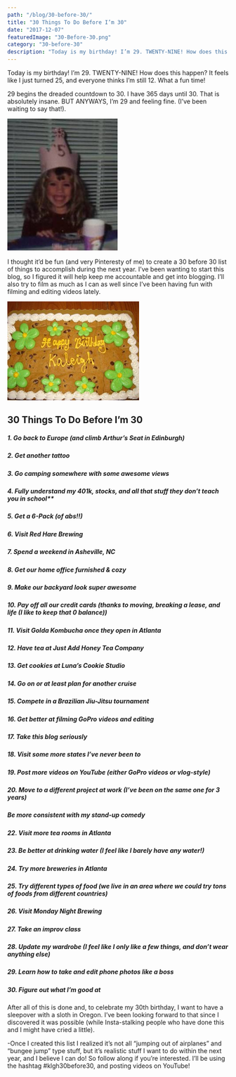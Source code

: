 ```yaml
---
path: "/blog/30-before-30/"
title: "30 Things To Do Before I’m 30"
date: "2017-12-07"
featuredImage: "30-Before-30.png"
category: "30-before-30"
description: "Today is my birthday! I’m 29. TWENTY-NINE! How does this happen? It feels like I just turned 25, and everyone thinks I’m still 12. What a fun time!"
---
```


Today is my birthday! I’m 29. TWENTY-NINE! How does this happen? It feels like I just turned 25, and everyone thinks I’m still 12. What a fun time!

29 begins the dreaded countdown to 30. I have 365 days until 30. That is absolutely insane. BUT ANYWAYS, I’m 29 and feeling fine. (I’ve been waiting to say that!).

![birthday 5 year old](images/5yr.jpg)

I thought it’d be fun (and very Pinteresty of me) to create a 30 before 30 list of things to accomplish during the next year. I’ve been wanting to start this blog, so I figured it will help keep me accountable and get into blogging. I’ll also try to film as much as I can as well since I’ve been having fun with filming and editing videos lately.

![cake](images/cake.jpg)

## 30 Things To Do Before I’m 30

##### 1. Go back to Europe (and climb Arthur’s Seat in Edinburgh)

##### 2. Get another tattoo

##### 3. Go camping somewhere with some awesome views

##### 4. Fully understand my 401k, stocks, and all that stuff they don’t teach you in school\*\*

##### 5. Get a 6-Pack (of abs!!)

##### 6. Visit Red Hare Brewing

##### 7. Spend a weekend in Asheville, NC

##### 8. Get our home office furnished & cozy

##### 9. Make our backyard look super awesome

##### 10. Pay off all our credit cards (thanks to moving, breaking a lease, and life (I like to keep that 0 balance))

##### 11. Visit Golda Kombucha once they open in Atlanta

##### 12. Have tea at Just Add Honey Tea Company

##### 13. Get cookies at Luna’s Cookie Studio

##### 14. Go on or at least plan for another cruise

##### 15. Compete in a Brazilian Jiu-Jitsu tournament

##### 16. Get better at filming GoPro videos and editing

##### 17. Take this blog seriously

##### 18. Visit some more states I’ve never been to

##### 19. Post more videos on YouTube (either GoPro videos or vlog-style)

##### 20. Move to a different project at work (I’ve been on the same one for 3 years)

##### Be more consistent with my stand-up comedy

##### 22. Visit more tea rooms in Atlanta

##### 23. Be better at drinking water (I feel like I barely have any water!)

##### 24. Try more breweries in Atlanta

##### 25. Try different types of food (we live in an area where we could try tons of foods from different countries)

##### 26. Visit Monday Night Brewing

##### 27. Take an improv class

##### 28. Update my wardrobe (I feel like I only like a few things, and don’t wear anything else)

##### 29. Learn how to take and edit phone photos like a boss

##### 30. Figure out what I’m good at

After all of this is done and, to celebrate my 30th birthday, I want to have a sleepover with a sloth in Oregon. I’ve been looking forward to that since I discovered it was possible (while Insta-stalking people who have done this and I might have cried a little).

-Once I created this list I realized it’s not all “jumping out of airplanes” and “bungee jump” type stuff, but it’s realistic stuff I want to do within the next year, and I believe I can do! So follow along if you’re interested. I’ll be using the hashtag #klgh30before30, and posting videos on YouTube!
